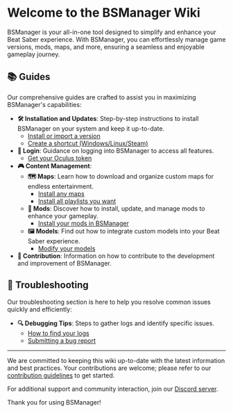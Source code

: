 # Welcome to the BSManager Wiki

BSManager is your all-in-one tool designed to simplify and enhance your Beat Saber experience. With BSManager, you can effortlessly manage game versions, mods, maps, and more, ensuring a seamless and enjoyable gameplay journey.

## 📚 Guides

Our comprehensive guides are crafted to assist you in maximizing BSManager's capabilities:

- **🛠️ Installation and Updates**: Step-by-step instructions to install BSManager on your system and keep it up-to-date.
    - [Install or import a version](../wiki/Guides/Installation%20and%20Updates/How%20to%20install%20or%20import%20a%20version.md)
    - [Create a shortcut (Windows/Linux/Steam)]()
- **🔑 Login**: Guidance on logging into BSManager to access all features.
    - [Get your Oculus token]()
- **🎮 Content Management**:
    - **🗺️ Maps**: Learn how to download and organize custom maps for endless entertainment.
        - [Install any maps]()
        - [Install all playlists you want]()
    - **🧩 Mods**: Discover how to install, update, and manage mods to enhance your gameplay.
        - [Install your mods in BSManager]()
    - **🖼️ Models**: Find out how to integrate custom models into your Beat Saber experience.
        - [Modify your models]()
- **🤝 Contribution**: Information on how to contribute to the development and improvement of BSManager.

## 🐞 Troubleshooting

Our troubleshooting section is here to help you resolve common issues quickly and efficiently:

<!-- - **⚙️ Connection Issues**: Solutions for problems related to connecting BSManager to required services. -->

<!-- - **💾 Installation Problems**: Guidance on fixing errors during setup or version updates. -->

<!-- - **🎮 Gameplay Issues**: Fixes for issues impacting Beat Saber performance. -->

- **🔍 Debugging Tips**: Steps to gather logs and identify specific issues.
    - [How to find your logs]()
    - [Submitting a bug report]()
----

We are committed to keeping this wiki up-to-date with the latest information and best practices. Your contributions are welcome; please refer to our [contribution guidelines]() to get started.

For additional support and community interaction, join our [Discord server]().

Thank you for using BSManager!
